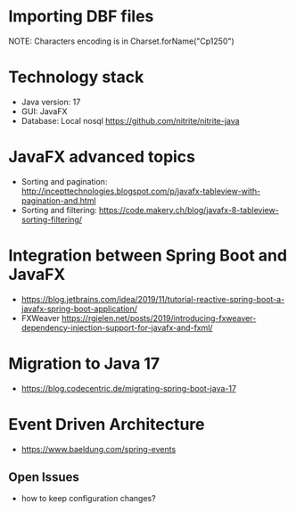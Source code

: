 
# Importing DBF files
NOTE: Characters encoding is in  Charset.forName("Cp1250")


# Technology stack 
* Java version: 17
* GUI: JavaFX
* Database: Local nosql https://github.com/nitrite/nitrite-java

# JavaFX advanced topics
* Sorting and pagination: http://incepttechnologies.blogspot.com/p/javafx-tableview-with-pagination-and.html
* Sorting and filtering: https://code.makery.ch/blog/javafx-8-tableview-sorting-filtering/
 
# Integration between Spring Boot and JavaFX
* https://blog.jetbrains.com/idea/2019/11/tutorial-reactive-spring-boot-a-javafx-spring-boot-application/
* FXWeaver https://rgielen.net/posts/2019/introducing-fxweaver-dependency-injection-support-for-javafx-and-fxml/ 

# Migration to Java 17
* https://blog.codecentric.de/migrating-spring-boot-java-17

# Event Driven Architecture
* https://www.baeldung.com/spring-events

## Open Issues
* how to keep configuration changes?